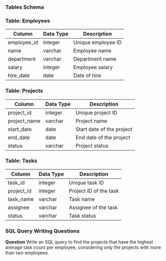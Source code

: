 ### **Tables Schema**

### Table: Employees

| Column | Data Type | Description |
| --- | --- | --- |
| employee_id | integer | Unique employee ID |
| name | varchar | Employee name |
| department | varchar | Department name |
| salary | integer | Employee salary |
| hire_date | date | Date of hire |

### Table: Projects

| Column | Data Type | Description |
| --- | --- | --- |
| project_id | integer | Unique project ID |
| project_name | varchar | Project name |
| start_date | date | Start date of the project |
| end_date | date | End date of the project |
| status | varchar | Project status |

### Table: Tasks

| Column | Data Type | Description |
| --- | --- | --- |
| task_id | integer | Unique task ID |
| project_id | integer | Project ID of the task |
| task_name | varchar | Task name |
| assignee | varchar | Assignee of the task |
| status | varchar | Task status |

### **SQL Query Writing Questions**

**Question**
Write an SQL query to find the projects that have the highest average task count per employee, considering only the projects with more than two employees.

